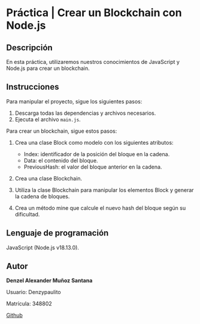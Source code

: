 # Práctica | Crear un Blockchain con Node.js

## Descripción
En esta práctica, utilizaremos nuestros conocimientos de JavaScript y Node.js para crear un blockchain.

## Instrucciones
Para manipular el proyecto, sigue los siguientes pasos:

1. Descarga todas las dependencias y archivos necesarios.
2. Ejecuta el archivo `main.js`.

Para crear un blockchain, sigue estos pasos:

1. Crea una clase Block como modelo con los siguientes atributos:
   * Index: identificador de la posición del bloque en la cadena.
   * Data: el contenido del bloque.
   * PreviousHash: el valor del bloque anterior en la cadena.
   
2. Crea una clase Blockchain.

3. Utiliza la clase Blockchain para manipular los elementos Block y generar la cadena de bloques.

4. Crea un método mine que calcule el nuevo hash del bloque según su dificultad.

## Lenguaje de programación
JavaScript (Node.js v18.13.0).

## Autor
**Denzel Alexander Muñoz Santana**

Usuario: Denzypaulito

Matrícula: 348802

[Github](https://github.com/Denzypaulito) 
